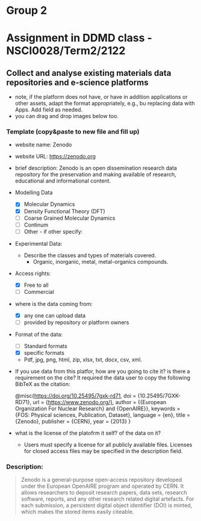 # Group 2

# Assignment in DDMD class - NSCI0028/Term2/2122

## Collect and analyse existing materials data repositories and e-science platforms 

- note, if the platform does not have, or have in addition applications or other assets, adapt the format appropriately, e.g., bu replacing data with Apps. Add field as needed. 
- you can drag and drop images below too. 


### Template (copy&paste to new file and fill up) 
* website name: Zenodo
* website URL: https://zenodo.org
* brief description: Zenodo is an open dissemination research data repository for the preservation and making available of research, educational and informational content.
* Modelling Data 
  - [x] Molecular Dynamics
  - [x] Density Functional Theory (DFT)
  - [ ] Coarse Grained Molecular Dynamics
  - [ ] Continum
  - [ ] Other
        - if other specify: 
* Experimental Data: 
  * Describe the classes and types of materials covered. 
    * Organic, inorganic, metal, metal-organics compounds.
* Access rights: 
  - [x] Free to all 
  - [ ] Commercial 
* where is the data coming from:  
  - [x] any one can upload data 
  - [ ] provided by repository or platform owners
* Format of the data:
  - [ ] Standard formats
  - [x] specific formats
  * Pdf, jpg, png, html, zip, xlsx, txt, docx, csv, xml.

* If you use data from this platfor, how are you going to cite it? is there a requirement on the cite? 
  It required the data user to copy the following BibTeX as the citation:
  
  @misc{https://doi.org/10.25495/7gxk-rd71,
  doi = {10.25495/7GXK-RD71},
  url = {https://www.zenodo.org/},
  author = {{European Organization For Nuclear Research} and {OpenAIRE}},
  keywords = {FOS: Physical sciences, Publication, Dataset},
  language = {en},
  title = {Zenodo},
  publisher = {CERN},
  year = {2013}
}
  
* what is the license of the platofrm it self? of the data on it? 
  * Users must specify a license for all publicly available files. Licenses for closed access files may be specified in the description field.
 
 ### Description:
> Zenodo is a general-purpose open-access repository developed under the European OpenAIRE program and operated by CERN. It allows researchers to deposit research papers, data sets, research software, reports, and any other research related digital artefacts. For each submission, a persistent digital object identifier (DOI) is minted, which makes the stored items easily citeable.


